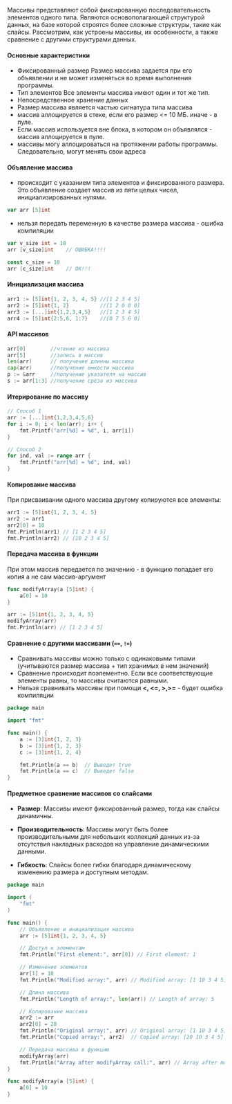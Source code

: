 
Массивы представляют собой фиксированную последовательность элементов одного типа. Являются основополагающей структурой данных, на базе которой строятся более сложные структуры, такие как слайсы. Рассмотрим, как устроены массивы, их особенности, а также сравнение с другими структурами данных.

#### Основные характеристики 

- Фиксированный размер
Размер массива задается при его объявлении и не может изменяться во время выполнения программы.
- Тип элементов
Все элементы массива имеют один и тот же тип.
- Непосредственное хранение данных
- Размер массива является частью сигнатура типа массива
- массив аллоцируется в стеке, если его размер <= 10 МБ. иначе - в пуле.
- Если массив используется вне блока, в котором он объявлялся - массив аллоцируется в пуле.
- массивы могу аллоцироваться на протяжении работы программы. Следовательно, могут менять свои адреса
#### Объявление массива
- происходит с указанием типа элементов и фиксированного размера. Это объявление создает массив из пяти целых чисел, инициализированных нулями.
```go
var arr [5]int
```
- нельзя передать переменную в качестве размера массива - ошибка компиляции
 ```go
var v_size int = 10
arr [v_size]int    // ОШИБКА!!!!

const c_size = 10
arr [c_size]int    // ОК!!!
```


#### Инициализация массива
```go
arr1 := [5]int{1, 2, 3, 4, 5} //[1 2 3 4 5]
arr2 := [5]int{1, 2}          //[1 2 0 0 0]
arr3 := [...]int{1,2,3,4,5}   //[1 2 3 4 5]
arr4 := [5]int{2:5,6, 1:7}    //[0 7 5 6 0]
```


#### API массивов

```go
arr[0]        //чтение из массива
arr[5]        //запись в массив
len(arr)      // получение длинны массива
cap(arr)      //получение емкости массива
p := &arr     //получение указателя на массив
s := arr[1:3] //получение среза из массива
```

#### Итерирование по массиву
```go
// Способ 1
arr := [...]int{1,2,3,4,5,6}
for i := 0; i < len(arr); i++ {
	fmt.Printf("arr[%d] = %d", i, arr[i])
}

// Способ 2
for ind, val := range arr {
	fmt.Printf("arr[%d] = %d", ind, val)
}
```

####  Копирование массива
При присваивании одного массива другому копируются все элементы:
```go
arr1 := [5]int{1, 2, 3, 4, 5}
arr2 := arr1
arr2[0] = 10
fmt.Println(arr1) // [1 2 3 4 5]
fmt.Println(arr2) // [10 2 3 4 5]
```

#### Передача массива в функции
При этом массив передается по значению - в функцию попадает его копия а не сам массив-аргумент
```go
func modifyArray(a [5]int) {
    a[0] = 10
}

arr := [5]int{1, 2, 3, 4, 5}
modifyArray(arr)
fmt.Println(arr) // [1 2 3 4 5]
```

#### Сравнение с другими массивами (`==`, `!=`)
- Сравнивать массивы можно только с одинаковыми типами (учитываются размер массива + тип хранимых в нем значений)
-  Сравнение происходит поэлементно. Если все соответствующие элементы равны, то массивы считаются равными.
- Нельзя сравнивать массивы при помощи **<, <=, >,>=** - будет ошибка компиляции 
```go
package main

import "fmt"

func main() {
    a := [3]int{1, 2, 3}
    b := [3]int{1, 2, 3}
    c := [3]int{1, 2, 4}

    fmt.Println(a == b)  // Выведет true
    fmt.Println(a == c)  // Выведет false
}
```



#### Предметное сравнение массивов со слайсами

 - **Размер**: Массивы имеют фиксированный размер, тогда как слайсы динамичны.

- **Производительность**: Массивы могут быть более производительными для небольших коллекций данных из-за отсутствия накладных расходов на управление динамическими данными.

- **Гибкость**: Слайсы более гибки благодаря динамическому изменению размера и доступным методам.

```go
package main

import (
    "fmt"
)

func main() {
    // Объявление и инициализация массива
    arr := [5]int{1, 2, 3, 4, 5}

    // Доступ к элементам
    fmt.Println("First element:", arr[0]) // First element: 1

    // Изменение элементов
    arr[1] = 10
    fmt.Println("Modified array:", arr) // Modified array: [1 10 3 4 5]

    // Длина массива
    fmt.Println("Length of array:", len(arr)) // Length of array: 5

    // Копирование массива
    arr2 := arr
    arr2[0] = 20
    fmt.Println("Original array:", arr) // Original array: [1 10 3 4 5]
    fmt.Println("Copied array:", arr2)  // Copied array: [20 10 3 4 5]

    // Передача массива в функцию
    modifyArray(arr)
    fmt.Println("Array after modifyArray call:", arr) // Array after modifyArray call: [1 10 3 4 5]
}

func modifyArray(a [5]int) {
    a[0] = 10
}

```